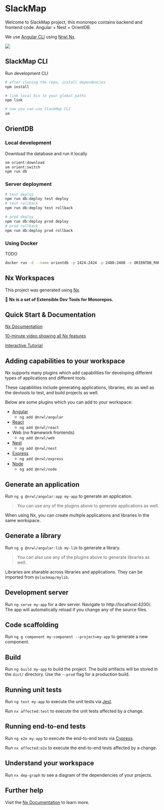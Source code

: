 # SlackMap

Welcome to SlackMap project, this monorepo contains backend and frontend code. Angular + Nest + OrientDB.

We use [Angular CLI](https://github.com/angular/angular-cli) using [Nrwl Nx](https://nrwl.io/nx).

<a href="https://slackmap.com" target="_blank"><img src="https://slackmap.com/assets/logo.svg"></a>

## SlackMap CLI

Run development CLI

```bash
# after cloning the repo, install dependencies
npm install

# link local bin to your global paths
npm link

# now you can use SlackMap CLI
sm
```

## OrientDB

### Local development

Download the database and run it locally

```bash
sm orient:download
sm orient:switch
npm run db
```

### Server deployment

```bash
# test deploy
npm run db:deploy test deploy
# test rollback
npm run db:deploy test rollback

# prod deploy
npm run db:deploy prod deploy
# prod rollback
npm run db:deploy prod rollback
```

### Using Docker

TODO

```bash
docker run -d --name orientdb -p 2424:2424 -p 2480:2480 -e ORIENTDB_ROOT_PASSWORD=root orientdb:2.2.37-spatial
```

## Nx Workspaces

This project was generated using [Nx](https://nx.dev).

🔎 **Nx is a set of Extensible Dev Tools for Monorepos.**

## Quick Start & Documentation

[Nx Documentation](https://nx.dev/angular)

[10-minute video showing all Nx features](https://nx.dev/angular/getting-started/what-is-nx)

[Interactive Tutorial](https://nx.dev/angular/tutorial/01-create-application)

## Adding capabilities to your workspace

Nx supports many plugins which add capabilities for developing different types of applications and different tools.

These capabilities include generating applications, libraries, etc as well as the devtools to test, and build projects as well.

Below are some plugins which you can add to your workspace:

- [Angular](https://angular.io)
  - `ng add @nrwl/angular`
- [React](https://reactjs.org)
  - `ng add @nrwl/react`
- Web (no framework frontends)
  - `ng add @nrwl/web`
- [Nest](https://nestjs.com)
  - `ng add @nrwl/nest`
- [Express](https://expressjs.com)
  - `ng add @nrwl/express`
- [Node](https://nodejs.org)
  - `ng add @nrwl/node`

## Generate an application

Run `ng g @nrwl/angular:app my-app` to generate an application.

> You can use any of the plugins above to generate applications as well.

When using Nx, you can create multiple applications and libraries in the same workspace.

## Generate a library

Run `ng g @nrwl/angular:lib my-lib` to generate a library.

> You can also use any of the plugins above to generate libraries as well.

Libraries are sharable across libraries and applications. They can be imported from `@slackmap/mylib`.

## Development server

Run `ng serve my-app` for a dev server. Navigate to http://localhost:4200/. The app will automatically reload if you change any of the source files.

## Code scaffolding

Run `ng g component my-component --project=my-app` to generate a new component.

## Build

Run `ng build my-app` to build the project. The build artifacts will be stored in the `dist/` directory. Use the `--prod` flag for a production build.

## Running unit tests

Run `ng test my-app` to execute the unit tests via [Jest](https://jestjs.io).

Run `nx affected:test` to execute the unit tests affected by a change.

## Running end-to-end tests

Run `ng e2e my-app` to execute the end-to-end tests via [Cypress](https://www.cypress.io).

Run `nx affected:e2e` to execute the end-to-end tests affected by a change.

## Understand your workspace

Run `nx dep-graph` to see a diagram of the dependencies of your projects.

## Further help

Visit the [Nx Documentation](https://nx.dev/angular) to learn more.
